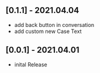 
## [0.1.1] - 2021.04.04
* add back button in conversation
* add custom new Case Text
## [0.0.1] - 2021.04.01
* inital Release

